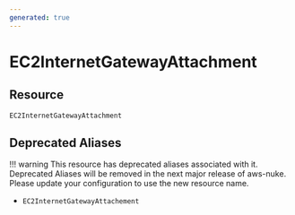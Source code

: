 ```yaml
---
generated: true
---
```


# EC2InternetGatewayAttachment


## Resource

```text
EC2InternetGatewayAttachment
```



## Deprecated Aliases

!!! warning
    This resource has deprecated aliases associated with it. Deprecated Aliases will be removed in the next major
    release of aws-nuke. Please update your configuration to use the new resource name.

- `EC2InternetGatewayAttachement`